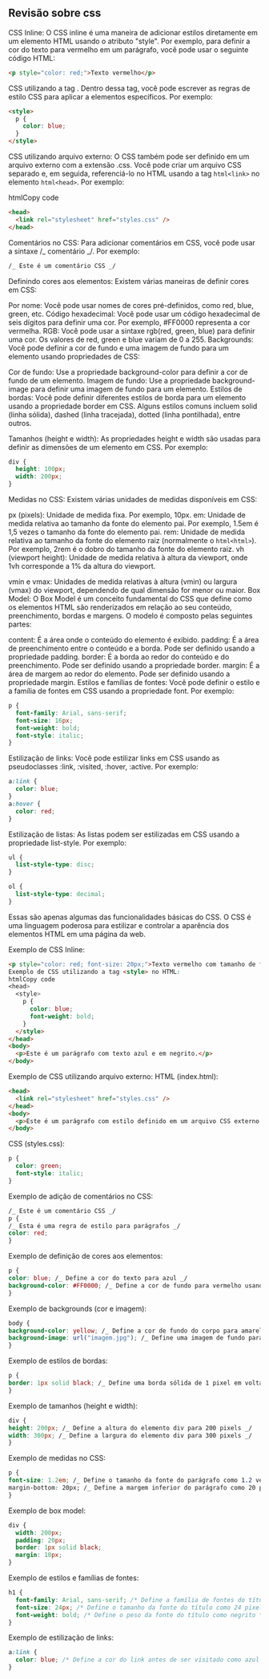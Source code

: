 ## Revisão sobre css

CSS Inline: O CSS inline é uma maneira de adicionar estilos diretamente em um elemento HTML usando o atributo "style". Por exemplo, para definir a cor do texto para vermelho em um parágrafo, você pode usar o seguinte código HTML:

```html
<p style="color: red;">Texto vermelho</p>
```

CSS utilizando a tag <style> no HTML: Você pode incluir CSS diretamente no HTML usando a tag <style></style>. 
Dentro dessa tag, você pode escrever as regras de estilo CSS para aplicar a elementos específicos. Por exemplo:

```html
<style>
  p {
    color: blue;
  }
</style>
```

CSS utilizando arquivo externo: O CSS também pode ser definido em um arquivo externo com a extensão .css. Você pode criar um arquivo CSS separado e, em seguida, referenciá-lo no HTML usando a tag `html<link>` no elemento `html<head>`. Por exemplo:

htmlCopy code

```html
<head>
  <link rel="stylesheet" href="styles.css" />
</head>
```

Comentários no CSS: Para adicionar comentários em CSS, você pode usar a sintaxe /_ comentário _/. Por exemplo:

```css
/_ Este é um comentário CSS _/
```

Definindo cores aos elementos: Existem várias maneiras de definir cores em CSS:

Por nome: Você pode usar nomes de cores pré-definidos, como red, blue, green, etc.
Código hexadecimal: Você pode usar um código hexadecimal de seis dígitos para definir uma cor. Por exemplo, #FF0000 representa a cor vermelha.
RGB: Você pode usar a sintaxe rgb(red, green, blue) para definir uma cor. Os valores de red, green e blue variam de 0 a 255.
Backgrounds: Você pode definir a cor de fundo e uma imagem de fundo para um elemento usando propriedades de CSS:

Cor de fundo: Use a propriedade background-color para definir a cor de fundo de um elemento.
Imagem de fundo: Use a propriedade background-image para definir uma imagem de fundo para um elemento.
Estilos de bordas: Você pode definir diferentes estilos de borda para um elemento usando a propriedade border em CSS. Alguns estilos comuns incluem solid (linha sólida), dashed (linha tracejada), dotted (linha pontilhada), entre outros.

Tamanhos (height e width): As propriedades height e width são usadas para definir as dimensões de um elemento em CSS. Por exemplo:

```css
div {
  height: 100px;
  width: 200px;
}
```

Medidas no CSS: Existem várias unidades de medidas disponíveis em CSS:

px (pixels): Unidade de medida fixa. Por exemplo, 10px.
em: Unidade de medida relativa ao tamanho da fonte do elemento pai. Por exemplo, 1.5em é 1,5 vezes o tamanho da fonte do elemento pai.
rem: Unidade de medida relativa ao tamanho da fonte do elemento raiz (normalmente o `html<html>`). Por exemplo, 2rem é o dobro do tamanho da fonte do elemento raiz.
vh (viewport height): Unidade de medida relativa à altura da viewport, onde 1vh corresponde a 1% da altura do viewport.

vmin e vmax: Unidades de medida relativas à altura (vmin) ou largura (vmax) do viewport, dependendo de qual dimensão for menor ou maior.
Box Model: O Box Model é um conceito fundamental do CSS que define como os elementos HTML são renderizados em relação ao seu conteúdo, preenchimento, bordas e margens. O modelo é composto pelas seguintes partes:

content: É a área onde o conteúdo do elemento é exibido.
padding: É a área de preenchimento entre o conteúdo e a borda. Pode ser definido usando a propriedade padding.
border: É a borda ao redor do conteúdo e do preenchimento. Pode ser definido usando a propriedade border.
margin: É a área de margem ao redor do elemento. Pode ser definido usando a propriedade margin.
Estilos e famílias de fontes: Você pode definir o estilo e a família de fontes em CSS usando a propriedade font. Por exemplo:

```css
p {
  font-family: Arial, sans-serif;
  font-size: 16px;
  font-weight: bold;
  font-style: italic;
}
```

Estilização de links: Você pode estilizar links em CSS usando as pseudoclasses :link, :visited, :hover, :active. Por exemplo:

```css
a:link {
  color: blue;
}
a:hover {
  color: red;
}
```

Estilização de listas: As listas podem ser estilizadas em CSS usando a propriedade list-style. Por exemplo:

```css
ul {
  list-style-type: disc;
}

ol {
  list-style-type: decimal;
}
```

Essas são apenas algumas das funcionalidades básicas do CSS. O CSS é uma linguagem poderosa para estilizar e controlar a aparência dos elementos HTML em uma página da web.

Exemplo de CSS Inline:

```html
<p style="color: red; font-size: 20px;">Texto vermelho com tamanho de fonte de 20 pixels.</p>
Exemplo de CSS utilizando a tag <style> no HTML:
htmlCopy code
<head>
  <style>
    p {
      color: blue;
      font-weight: bold;
    }
  </style>
</head>
<body>
  <p>Este é um parágrafo com texto azul e em negrito.</p>
</body>
```

Exemplo de CSS utilizando arquivo externo:
HTML (index.html):

```html
<head>
  <link rel="stylesheet" href="styles.css" />
</head>
<body>
  <p>Este é um parágrafo com estilo definido em um arquivo CSS externo.</p>
</body>
```

CSS (styles.css):

```css
p {
  color: green;
  font-style: italic;
}
```

Exemplo de adição de comentários no CSS:

```css
/_ Este é um comentário CSS _/
p {
/_ Esta é uma regra de estilo para parágrafos _/
color: red;
}
```

Exemplo de definição de cores aos elementos:

```css
p {
color: blue; /_ Define a cor do texto para azul _/
background-color: #FF0000; /_ Define a cor de fundo para vermelho usando código hexadecimal _/
}
```

Exemplo de backgrounds (cor e imagem):

```css
body {
background-color: yellow; /_ Define a cor de fundo do corpo para amarelo _/
background-image: url("imagem.jpg"); /_ Define uma imagem de fundo para o corpo _/
}
```

Exemplo de estilos de bordas:

```css
p {
border: 1px solid black; /_ Define uma borda sólida de 1 pixel em volta do parágrafo _/
}
```

Exemplo de tamanhos (height e width):

```css
div {
height: 200px; /_ Define a altura do elemento div para 200 pixels _/
width: 300px; /_ Define a largura do elemento div para 300 pixels _/
}
```

Exemplo de medidas no CSS:

```css
p {
font-size: 1.2em; /_ Define o tamanho da fonte do parágrafo como 1.2 vezes o tamanho da fonte do elemento pai _/
margin-bottom: 20px; /_ Define a margem inferior do parágrafo como 20 pixels _/
}
```

Exemplo de box model:

```css
div {
  width: 200px;
  padding: 20px;
  border: 1px solid black;
  margin: 10px;
}
```

Exemplo de estilos e famílias de fontes:

```css
h1 {
  font-family: Arial, sans-serif; /* Define a família de fontes do título como Arial ou qualquer fonte sans-serif disponível */
  font-size: 24px; /* Define o tamanho da fonte do título como 24 pixels */
  font-weight: bold; /* Define o peso da fonte do título como negrito */
}
```

Exemplo de estilização de links:

```css
a:link {
  color: blue; /* Define a cor do link antes de ser visitado como azul */
}
```
